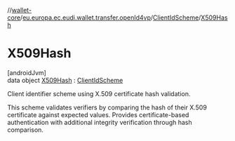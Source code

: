 //[wallet-core](../../../../index.md)/[eu.europa.ec.eudi.wallet.transfer.openId4vp](../../index.md)/[ClientIdScheme](../index.md)/[X509Hash](index.md)

# X509Hash

[androidJvm]\
data object [X509Hash](index.md) : [ClientIdScheme](../index.md)

Client identifier scheme using X.509 certificate hash validation.

This scheme validates verifiers by comparing the hash of their X.509 certificate against expected values. Provides certificate-based authentication with additional integrity verification through hash comparison.
